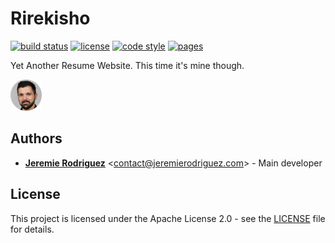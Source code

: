 # Rirekisho

[![build status](https://github.com/jeremiergz/rirekisho/workflows/Build%20&%20Test/badge.svg)](https://github.com/jeremiergz/rirekisho/actions)
[![license](https://img.shields.io/badge/license-Apache--2.0-blue.svg)](https://github.com/jeremiergz/rirekisho/blob/master/LICENSE)
[![code style](https://img.shields.io/badge/code_style-prettier-ff69b4.svg)](https://prettier.io)
[![pages](https://img.shields.io/badge/pages-cv.jeremierodriguez.com-fc6d27)](https://cv.jeremierodriguez.com)

Yet Another Resume Website. This time it's mine though.

<img alt="logo" src="https://github.com/jeremiergz/rirekisho/blob/master/logo.png?raw=true" width="50" />

## Authors

- [**Jeremie Rodriguez**](https://github.com/jeremiergz) &lt;[contact@jeremierodriguez.com](mailto:contact@jeremierodriguez.com)&gt; - Main developer

## License

This project is licensed under the Apache License 2.0 - see the [LICENSE](https://github.com/jeremiergz/rirekisho/blob/master/LICENSE) file for details.
